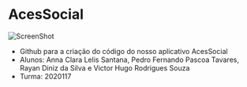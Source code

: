 # AcesSocial
![ScreenShot](https://raw.github.com/Hagasha/AcesSocial/main/LogoAcesSocial.png)
- Github para a criação do código do nosso aplicativo AcesSocial
- Alunos: Anna Clara Lelis Santana, Pedro Fernando Pascoa Tavares, Rayan Diniz da Silva e Victor Hugo Rodrigues Souza
- Turma: 2020117
